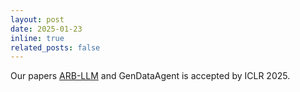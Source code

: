 ```yaml
---
layout: post
date: 2025-01-23
inline: true
related_posts: false
---
```


Our papers [ARB-LLM](https://arxiv.org/abs/2410.03129) and GenDataAgent is accepted by ICLR 2025.